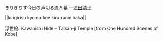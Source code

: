 きりぎりす今日の声切る流人墓
—[津田清子](https://ja.wikipedia.org/wiki/津田清子)

||kirigirisu kyō no koe kiru runin haka||

浮世絵: Kawanishi Hide – Taisan-ji Temple [from One Hundred Scenes of Kobe]